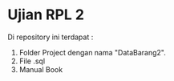 # Ujian RPL 2
Di repository ini terdapat :
1. Folder Project dengan nama "DataBarang2".
2. File .sql
3. Manual Book
